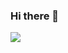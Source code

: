 ### Hi there 👋

<img align="center" src="https://github-readme-stats.vercel.app/api/<CARD_TYPE>/?username=<USERNAME>&theme=<THEME_NAME>" />

<!--
**BubbleDK/BubbleDK** is a ✨ _special_ ✨ repository because its `README.md` (this file) appears on your GitHub profile.

Here are some ideas to get you started:

- 🔭 I’m currently working on ...
- 🌱 I’m currently learning ...
- 👯 I’m looking to collaborate on ...
- 🤔 I’m looking for help with ...
- 💬 Ask me about ...
- 📫 How to reach me: ...
- 😄 Pronouns: ...
- ⚡ Fun fact: ...
-->
